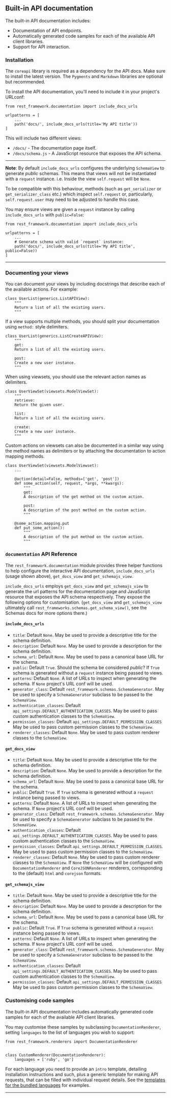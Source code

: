 ## Built-in API documentation

The built-in API documentation includes:

* Documentation of API endpoints.
* Automatically generated code samples for each of the available API client libraries.
* Support for API interaction.

### Installation

The `coreapi` library is required as a dependency for the API docs. Make sure to install the latest version.
The `Pygments` and `Markdown` libraries are optional but recommended.

To install the API documentation, you'll need to include it in your project's URLconf:

    from rest_framework.documentation import include_docs_urls

    urlpatterns = [
        ...
        path('docs/', include_docs_urls(title='My API title'))
    ]

This will include two different views:

* `/docs/` - The documentation page itself.
* `/docs/schema.js` - A JavaScript resource that exposes the API schema.

---

**Note**: By default `include_docs_urls` configures the underlying `SchemaView` to generate _public_ schemas. This means
that views will not be instantiated with a `request` instance. i.e. Inside the view `self.request` will be `None`.

To be compatible with this behaviour, methods (such as `get_serializer` or `get_serializer_class` etc.) which
inspect `self.request` or, particularly, `self.request.user` may need to be adjusted to handle this case.

You may ensure views are given a `request` instance by calling `include_docs_urls` with `public=False`:

    from rest_framework.documentation import include_docs_urls

    urlpatterns = [
        ...
        # Generate schema with valid `request` instance:
        path('docs/', include_docs_urls(title='My API title', public=False))
    ]

---

### Documenting your views

You can document your views by including docstrings that describe each of the available actions. For example:

    class UserList(generics.ListAPIView):
        """
        Return a list of all the existing users.
        """

If a view supports multiple methods, you should split your documentation using `method:` style delimiters.

    class UserList(generics.ListCreateAPIView):
        """
        get:
        Return a list of all the existing users.

        post:
        Create a new user instance.
        """

When using viewsets, you should use the relevant action names as delimiters.

    class UserViewSet(viewsets.ModelViewSet):
        """
        retrieve:
        Return the given user.

        list:
        Return a list of all the existing users.

        create:
        Create a new user instance.
        """

Custom actions on viewsets can also be documented in a similar way using the method names as delimiters or by attaching
the documentation to action mapping methods.

    class UserViewSet(viewsets.ModelViewset):
        ...

        @action(detail=False, methods=['get', 'post'])
        def some_action(self, request, *args, **kwargs):
            """
            get:
            A description of the get method on the custom action.

            post:
            A description of the post method on the custom action.
            """

        @some_action.mapping.put
        def put_some_action():
            """
            A description of the put method on the custom action.
            """

### `documentation` API Reference

The `rest_framework.documentation` module provides three helper functions to help configure the interactive API
documentation, `include_docs_urls` (usage shown above), `get_docs_view` and `get_schemajs_view`.

`include_docs_urls` employs `get_docs_view` and `get_schemajs_view` to generate the url patterns for the documentation
page and JavaScript resource that exposes the API schema respectively. They expose the following options for
customisation. (`get_docs_view` and `get_schemajs_view` ultimately call `rest_frameworks.schemas.get_schema_view()`, see
the Schemas docs for more options there.)

#### `include_docs_urls`

* `title`: Default `None`. May be used to provide a descriptive title for the schema definition.
* `description`: Default `None`. May be used to provide a description for the schema definition.
* `schema_url`: Default `None`. May be used to pass a canonical base URL for the schema.
* `public`: Default `True`. Should the schema be considered _public_? If `True` schema is generated without a `request`
  instance being passed to views.
* `patterns`: Default `None`. A list of URLs to inspect when generating the schema. If `None` project's URL conf will be
  used.
* `generator_class`: Default `rest_framework.schemas.SchemaGenerator`. May be used to specify a `SchemaGenerator`
  subclass to be passed to the `SchemaView`.
* `authentication_classes`: Default `api_settings.DEFAULT_AUTHENTICATION_CLASSES`. May be used to pass custom
  authentication classes to the `SchemaView`.
* `permission_classes`: Default `api_settings.DEFAULT_PERMISSION_CLASSES` May be used to pass custom permission classes
  to the `SchemaView`.
* `renderer_classes`: Default `None`. May be used to pass custom renderer classes to the `SchemaView`.

#### `get_docs_view`

* `title`: Default `None`. May be used to provide a descriptive title for the schema definition.
* `description`: Default `None`. May be used to provide a description for the schema definition.
* `schema_url`: Default `None`. May be used to pass a canonical base URL for the schema.
* `public`: Default `True`. If `True` schema is generated without a `request` instance being passed to views.
* `patterns`: Default `None`. A list of URLs to inspect when generating the schema. If `None` project's URL conf will be
  used.
* `generator_class`: Default `rest_framework.schemas.SchemaGenerator`. May be used to specify a `SchemaGenerator`
  subclass to be passed to the `SchemaView`.
* `authentication_classes`: Default `api_settings.DEFAULT_AUTHENTICATION_CLASSES`. May be used to pass custom
  authentication classes to the `SchemaView`.
* `permission_classes`: Default `api_settings.DEFAULT_PERMISSION_CLASSES`. May be used to pass custom permission classes
  to the `SchemaView`.
* `renderer_classes`: Default `None`. May be used to pass custom renderer classes to the `SchemaView`. If `None`
  the `SchemaView` will be configured with `DocumentationRenderer` and `CoreJSONRenderer` renderers, corresponding to
  the (default) `html` and `corejson` formats.

#### `get_schemajs_view`

* `title`: Default `None`. May be used to provide a descriptive title for the schema definition.
* `description`: Default `None`. May be used to provide a description for the schema definition.
* `schema_url`: Default `None`. May be used to pass a canonical base URL for the schema.
* `public`: Default `True`. If `True` schema is generated without a `request` instance being passed to views.
* `patterns`: Default `None`. A list of URLs to inspect when generating the schema. If `None` project's URL conf will be
  used.
* `generator_class`: Default `rest_framework.schemas.SchemaGenerator`. May be used to specify a `SchemaGenerator`
  subclass to be passed to the `SchemaView`.
* `authentication_classes`: Default `api_settings.DEFAULT_AUTHENTICATION_CLASSES`. May be used to pass custom
  authentication classes to the `SchemaView`.
* `permission_classes`: Default `api_settings.DEFAULT_PERMISSION_CLASSES` May be used to pass custom permission classes
  to the `SchemaView`.

### Customising code samples

The built-in API documentation includes automatically generated code samples for each of the available API client
libraries.

You may customise these samples by subclassing `DocumentationRenderer`, setting
`languages` to the list of languages you wish to support:

    from rest_framework.renderers import DocumentationRenderer


    class CustomRenderer(DocumentationRenderer):
        languages = ['ruby', 'go']

For each language you need to provide an `intro` template, detailing installation instructions and such, plus a generic
template for making API requests, that can be filled with individual request details. See
the [templates for the bundled languages][client-library-templates] for examples.

---

[client-library-templates]: https://github.com/encode/django-rest-framework/tree/master/rest_framework/templates/rest_framework/docs/langs
